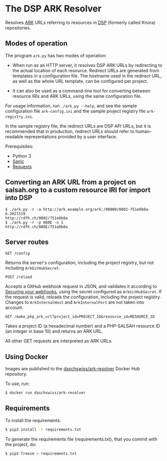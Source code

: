 # The DSP ARK Resolver

Resolves [ARK](https://tools.ietf.org/html/draft-kunze-ark-18) URLs referring to
resources in [DSP](https://dsp.dasch.swiss/) (formerly called Knora) repositories.

## Modes of operation

The program `ark.py` has two modes of operation:

- When run as an HTTP server, it resolves DSP ARK URLs by redirecting
  to the actual location of each resource. Redirect URLs are generated
  from templates in a configuration file. The hostname used in the
  redirect URL, as well as the whole URL template, can be configured per
  project.

- It can also be used as a command-line tool for converting between
  resource IRIs and ARK URLs, using the same configuration file.

For usage information, run `./ark.py --help`, and see the sample configuration
file `ark-config.ini` and the sample project registry file `ark-registry.ini`.

In the sample registry file, the redirect URLs are DSP API URLs,
but it is recommended that in production, redirect URLs should refer to
human-readable representations provided by a user interface.

Prerequisites:

- Python 3
- [Sanic](https://sanic.readthedocs.io/en/latest/)
- [Requests](http://docs.python-requests.org/en/master/)

## Converting an ARK URL from a project on salsah.org to a custom resource IRI for import into DSP

```
$ ./ark.py -r -a http://ark.example.org/ark:/00000/0002-751e0b8a-6.2021519
http://rdfh.ch/0002/751e0b8a
$ ./ark.py -r -p 080E -n 1                                                
http://rdfh.ch/080E/751e0b8a
```

## Server routes

```
GET /config
```

Returns the server's configuration, including the project registry, but not
including `ArkGitHubSecret`.

```
POST /reload
```

Accepts a GitHub webhook request in JSON, and validates it according to
[Securing your webhooks](https://developer.github.com/webhooks/securing/), using
the secret configured as `ArkGitHubSecret`. If the request is valid, reloads the
configuration, including the project registry. Changes to `ArkInternalHost` and
`ArkInternalPort` are not taken into account.

```
GET /make_php_ark_url?project_id=PROJECT_ID&resource_id=RESOURCE_ID
```

Takes a project ID (a hexadecimal number) and a PHP-SALSAH resource ID (an integer in base 10)
and returns an ARK URL.

All other GET requests are interpreted as ARK URLs.

## Using Docker

Images are published to the [daschswiss/ark-resolver](https://hub.docker.com/r/daschswiss/ark-resolver)
Docker Hub repository.

To use, run:

```bash
$ docker run daschswiss/ark-resolver
```

## Requirements

To install the requirements:

```bash
$ pip3 install -r requirements.txt
```

To generate the requirements file (requirements.txt), that you commit with the project, do:

```bash
$ pip3 freeze > requirements.txt
```
